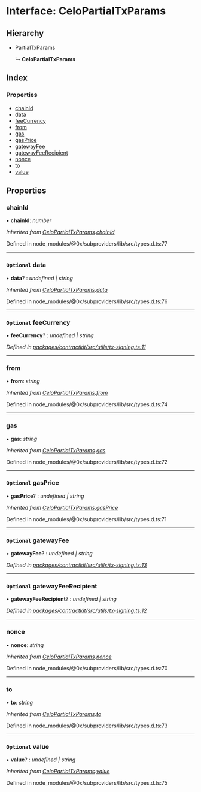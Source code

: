 # Interface: CeloPartialTxParams

## Hierarchy

* PartialTxParams

  ↳ **CeloPartialTxParams**

## Index

### Properties

* [chainId](_utils_tx_signing_.celopartialtxparams.md#chainid)
* [data](_utils_tx_signing_.celopartialtxparams.md#optional-data)
* [feeCurrency](_utils_tx_signing_.celopartialtxparams.md#optional-feecurrency)
* [from](_utils_tx_signing_.celopartialtxparams.md#from)
* [gas](_utils_tx_signing_.celopartialtxparams.md#gas)
* [gasPrice](_utils_tx_signing_.celopartialtxparams.md#optional-gasprice)
* [gatewayFee](_utils_tx_signing_.celopartialtxparams.md#optional-gatewayfee)
* [gatewayFeeRecipient](_utils_tx_signing_.celopartialtxparams.md#optional-gatewayfeerecipient)
* [nonce](_utils_tx_signing_.celopartialtxparams.md#nonce)
* [to](_utils_tx_signing_.celopartialtxparams.md#to)
* [value](_utils_tx_signing_.celopartialtxparams.md#optional-value)

## Properties

###  chainId

• **chainId**: *number*

*Inherited from [CeloPartialTxParams](_utils_tx_signing_.celopartialtxparams.md).[chainId](_utils_tx_signing_.celopartialtxparams.md#chainid)*

Defined in node_modules/@0x/subproviders/lib/src/types.d.ts:77

___

### `Optional` data

• **data**? : *undefined | string*

*Inherited from [CeloPartialTxParams](_utils_tx_signing_.celopartialtxparams.md).[data](_utils_tx_signing_.celopartialtxparams.md#optional-data)*

Defined in node_modules/@0x/subproviders/lib/src/types.d.ts:76

___

### `Optional` feeCurrency

• **feeCurrency**? : *undefined | string*

*Defined in [packages/contractkit/src/utils/tx-signing.ts:11](https://github.com/celo-org/celo-monorepo/blob/master/packages/contractkit/src/utils/tx-signing.ts#L11)*

___

###  from

• **from**: *string*

*Inherited from [CeloPartialTxParams](_utils_tx_signing_.celopartialtxparams.md).[from](_utils_tx_signing_.celopartialtxparams.md#from)*

Defined in node_modules/@0x/subproviders/lib/src/types.d.ts:74

___

###  gas

• **gas**: *string*

*Inherited from [CeloPartialTxParams](_utils_tx_signing_.celopartialtxparams.md).[gas](_utils_tx_signing_.celopartialtxparams.md#gas)*

Defined in node_modules/@0x/subproviders/lib/src/types.d.ts:72

___

### `Optional` gasPrice

• **gasPrice**? : *undefined | string*

*Inherited from [CeloPartialTxParams](_utils_tx_signing_.celopartialtxparams.md).[gasPrice](_utils_tx_signing_.celopartialtxparams.md#optional-gasprice)*

Defined in node_modules/@0x/subproviders/lib/src/types.d.ts:71

___

### `Optional` gatewayFee

• **gatewayFee**? : *undefined | string*

*Defined in [packages/contractkit/src/utils/tx-signing.ts:13](https://github.com/celo-org/celo-monorepo/blob/master/packages/contractkit/src/utils/tx-signing.ts#L13)*

___

### `Optional` gatewayFeeRecipient

• **gatewayFeeRecipient**? : *undefined | string*

*Defined in [packages/contractkit/src/utils/tx-signing.ts:12](https://github.com/celo-org/celo-monorepo/blob/master/packages/contractkit/src/utils/tx-signing.ts#L12)*

___

###  nonce

• **nonce**: *string*

*Inherited from [CeloPartialTxParams](_utils_tx_signing_.celopartialtxparams.md).[nonce](_utils_tx_signing_.celopartialtxparams.md#nonce)*

Defined in node_modules/@0x/subproviders/lib/src/types.d.ts:70

___

###  to

• **to**: *string*

*Inherited from [CeloPartialTxParams](_utils_tx_signing_.celopartialtxparams.md).[to](_utils_tx_signing_.celopartialtxparams.md#to)*

Defined in node_modules/@0x/subproviders/lib/src/types.d.ts:73

___

### `Optional` value

• **value**? : *undefined | string*

*Inherited from [CeloPartialTxParams](_utils_tx_signing_.celopartialtxparams.md).[value](_utils_tx_signing_.celopartialtxparams.md#optional-value)*

Defined in node_modules/@0x/subproviders/lib/src/types.d.ts:75
